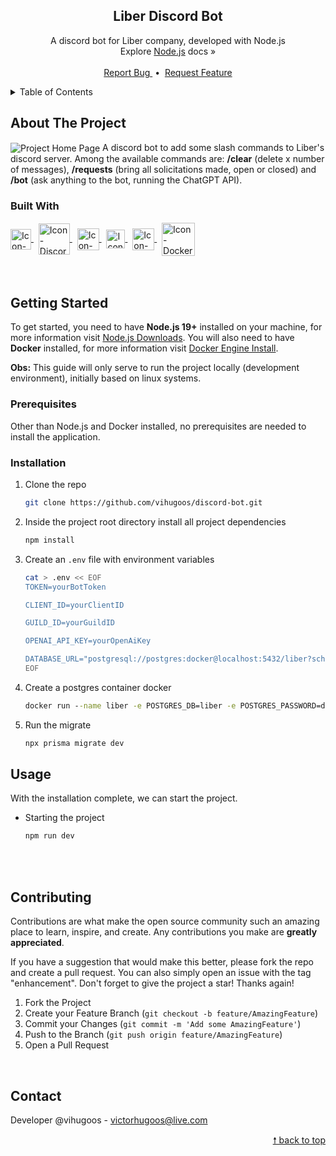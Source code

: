<div id="top"> </div> 

<!---- PROJECT LOGO ----> 
<div align="center">
  <h2 align="center"> 
    Liber Discord Bot  
  </h2>
  
  <p align="center">
    A discord bot for Liber company, developed with Node.js <br/> 
    Explore <a href="https://nodejs.org/en/docs/">Node.js</a> docs &#187; <br/> <br/>
    <a href="https://github.com/vihugoos/discord-bot/issues"> Report Bug </a> &nbsp;•&nbsp;
    <a href="https://github.com/vihugoos/discord-bot/issues"> Request Feature </a>
  </p>
</div>


<!---- TABLE OF CONTENTS ----> 
<details>
  <summary> Table of Contents </summary>
  <ol>
    <li>
      <a href="#about-the-project"> About The Project </a>
      <ul>
        <li><a href="#built-with"> Built With </a></li>
      </ul>
    </li>
    <li>
      <a href="#getting-started"> Getting Started </a>
      <ul>
        <li><a href="#prerequisites"> Prerequisites </a></li>
        <li><a href="#installation"> Installation </a></li>
        <li><a href="#usage"> Usage </a></li>
      </ul>
    </li>
    <li><a href="#contributing"> Contributing </a></li>
    <li><a href="#contact"> Contact </a></li>
  </ol>
</details>


<!---- THE PROJECT ---->
## About The Project 

<img src="" align="center" alt="Project Home Page">
A discord bot to add some slash commands to Liber's discord server. Among the available commands are: <strong>/clear</strong> (delete x number of messages), <strong>/requests</strong> (bring all solicitations made, open or closed) and <strong>/bot</strong> (ask anything to the bot, running the ChatGPT API). 


### Built With 

<div style="display: inline_block">
    <!-- Icon JavaScript --> 
    <a href="https://developer.mozilla.org/en-US/docs/Web/JavaScript"> 
      <img align="center" alt="Icon-JS" height="33" src="https://cdn.jsdelivr.net/gh/devicons/devicon/icons/javascript/javascript-original.svg"> 
    </a> &nbsp;
    <!-- Icon Discord.js --> 
    <a href="https://discord.js.org/"> 
      <img align="center" alt="Icon-Discord.js" height="50" src="https://user-images.githubusercontent.com/44311634/226442580-bc1ea892-bec6-4e8e-926c-3e15ff8a6201.png"> 
    </a> &nbsp;
    <!-- Icon ChatGPT --> 
    <a href="https://openai.com/blog/chatgpt"> 
      <img align="center" alt="Icon-ChatGPT" height="35" src="https://user-images.githubusercontent.com/44311634/226442655-d6692d41-8e92-4e59-a20d-be4df02cbab6.png"> 
    </a> &nbsp; 
    <!-- Icon Prisma -->
    <a href="https://www.prisma.io/"> 
      <img align="center" alt="Icon-Prisma" height="30" src="https://user-images.githubusercontent.com/44311634/178335052-08bb4b29-c4da-4100-ae71-8b65cf6cd581.png"> 
    </a> &nbsp;
     <!-- Icon PostgreSQL --> 
    <a href="https://www.postgresql.org/"> 
      <img align="center" alt="Icon-PostgreSQL" height="35" src="https://cdn.jsdelivr.net/gh/devicons/devicon/icons/postgresql/postgresql-plain.svg"> 
    </a> &nbsp;
    <!-- Icon Docker -->
    <a href="https://www.docker.com/"> 
      <img align="center" alt="Icon-Docker" height="53" src="https://cdn.jsdelivr.net/gh/devicons/devicon/icons/docker/docker-original.svg"> 
    </a> 
</div>

<br/>
<br/>


<!---- GETTING STARTED ----> 
## Getting Started

To get started, you need to have <strong>Node.js 19+</strong> installed on your machine, for more information visit <a href="https://nodejs.org/en/download/"> Node.js Downloads</a>. You will also need to have <strong>Docker</strong> installed, for more information visit <a href="https://docs.docker.com/engine/install/">Docker Engine Install</a>. 

<strong>Obs:</strong> This guide will only serve to run the project locally (development environment), initially based on linux systems.


### Prerequisites 

Other than Node.js and Docker installed, no prerequisites are needed to install the application.


### Installation 

1. Clone the repo 
   ```bash
   git clone https://github.com/vihugoos/discord-bot.git
   ```
2. Inside the project root directory install all project dependencies 
   ```cmd
   npm install
   ```
3. Create an `.env` file with environment variables 
   ```bash
   cat > .env << EOF
   TOKEN=yourBotToken

   CLIENT_ID=yourClientID

   GUILD_ID=yourGuildID

   OPENAI_API_KEY=yourOpenAiKey

   DATABASE_URL="postgresql://postgres:docker@localhost:5432/liber?schema=public"
   EOF
   ```
4. Create a postgres container docker
   ```cmd
   docker run --name liber -e POSTGRES_DB=liber -e POSTGRES_PASSWORD=docker -p 5432:5432 -d postgres 
   ```
4. Run the migrate
   ```cmd
   npx prisma migrate dev
   ```


<!---- USAGE EXAMPLES ----> 
## Usage

With the installation complete, we can start the project.

* Starting the project 
   ```bash
   npm run dev  
   ```

<br/> <br/> 


<!---- CONTRIBUTING ---->
## Contributing

Contributions are what make the open source community such an amazing place to learn, inspire, and create. Any contributions you make are **greatly appreciated**.

If you have a suggestion that would make this better, please fork the repo and create a pull request. You can also simply open an issue with the tag "enhancement".
Don't forget to give the project a star! Thanks again!

1. Fork the Project
2. Create your Feature Branch (`git checkout -b feature/AmazingFeature`)
3. Commit your Changes (`git commit -m 'Add some AmazingFeature'`)
4. Push to the Branch (`git push origin feature/AmazingFeature`)
5. Open a Pull Request
<br/> 


<!---- CONTACT ---->
## Contact

Developer @vihugoos - victorhugoos@live.com  

<p align="right"><a href="#top"> &#129045; back to top </a></p> 
